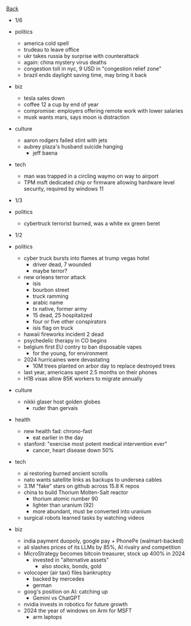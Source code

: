 [Back](./index.md)

- 1/6
- politics
  - america cold spell
  - trudeau to leave office
  - ukr takes russia by surprise with counterattack
  - again: china mystery virus deaths
  - congestion toll in nyc, 9 USD in "congestion relief zone"
  - brazil ends daylight saving time, may bring it back
- biz
  - tesla sales down
  - coffee 12 a cup by end of year
  - compromise: employers offering remote work with lower salaries
  - musk wants mars, says moon is distraction
- culture
  - aaron rodgers failed stint with jets
  - aubrey plaza's husband suicide hanging
    - jeff baena
- tech
  - man was trapped in a circling waymo on way to airport
  - TPM msft dedicated chip or firmware allowing hardware level security, required by windows 11

- 1/3
- politics
  - cybertruck terrorist burned, was a white ex green beret

- 1/2
- politics
  - cyber truck bursts into flames at trump vegas hotel
    - driver dead, 7 wounded
    - maybe terror?
  - new orleans terror attack
    - isis
    - bourbon street
    - truck ramming
    - arabic name
    - tx native, former army
    - 15 dead, 25 hospitalized
    - four or five other conspirators
    - isis flag on truck
  - hawaii fireworks incident 2 dead
  - psychedelic therapy in CO begins
  - belgium first EU contry to ban disposable vapes
    - for the young, for environment
  - 2024 hurricaines were devastating
    - 10M trees planted on arbor day to replace destroyed trees
  - last year, americans spent 2.5 months on their phones
  - H1B visas allow 85K workers to migrate annually
- culture
  - nikki glaser host golden globes
    - ruder than gervais
- health
  - new health fad: chrono-fast
    - eat earlier in the day
  - stanford: "exercise most potent medical intervention ever"
    - cancer, heart disease down 50%
- tech
  - ai restoring burned ancient scrolls
  - nato wants satellite links as backups to undersea cables
  - 3.1M "fake" stars on github across 15.8 K repos
  - china to build Thorium Molten-Salt reactor
    - thorium atomic number 90
    - lighter than uranium (92)
    - more abundant, must be converted into uranium
  - surgical robots learned tasks by watching videos
- biz
  - india payment duopoly, google pay + PhonePe (walmart-backed)
  - ali slashes prices of its LLMs by 85%, AI rivalry and competition
  - MicroStrategy becomes bitcoin treasurer, stock up 400% in 2024
    - invested in "alternative assets"
      - also stocks, bonds, gold
  - volocoper (air taxi) files bankruptcy
    - backed by mercedes
    - german
  - goog's position on AI: catching up
    - Gemini vs ChatGPT
  - nvidia invests in robotics for future growth
  - 2024 the year of windows on Arm for MSFT
    - arm laptops